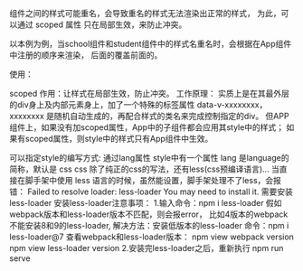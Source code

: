 组件之间的样式可能重名，会导致重名的样式无法渲染出正常的样式，
为此，可以通过 scoped 属性 只在局部生效，来防止冲突。

以本例为例，当school组件和student组件中的样式名重名时，会根据在App组件中注册的顺序来渲染，
后面的覆盖前面的。

使用：
    <style scoped>
    .test {
        background-color: skyblue;
    }
    </style>

scoped
作用：让样式在局部生效，防止冲突。
工作原理：
    实质上是在其最外层的div身上及内部元素身上，加了一个特殊的标签属性 data-v-xxxxxxxx，
    xxxxxxxx 是随机自动生成的，再配合样式的类名来完成控制指定的div。
    但APP组件上，如果没有加scoped属性，App中的子组件都会应用其style中的样式；
        如果有scoped属性，则style中的样式只有App组件中生效。

可以指定style的编写方式:
    通过lang属性
    style中有一个属性 lang 是language的简称，默认是 css
    css 除了纯正的css的写法，还有less(css预编译语言)...
        当直接在脚手架中使用 less 语言的时候，虽然能设置，脚手架处理不了less，会报错：
            Failed to resolve loader: less-loader
            You may need to install it.
        需要安装 less-loader
        安装less-loader注意事项：
            1.输入命令：npm i less-loader
                假如webpack版本和less-loader版本不匹配，则会报error，
                    比如4版本的webpack不能安装8和9的less-loader,
                解决方法：安装低版本的less-loader
                    命令：npm i less-loader@7
                查看webpack和less-loader版本：
                    npm view webpack version
                    npm view less-loader version
            2.安装完less-loader之后，重新执行 npm run serve

